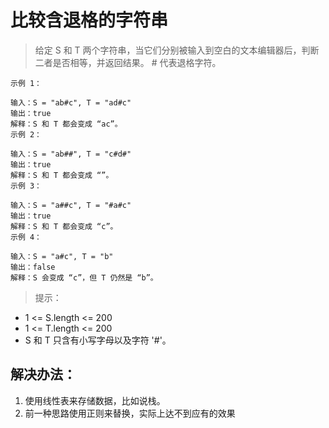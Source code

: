 # 比较含退格的字符串

> 给定 S 和 T 两个字符串，当它们分别被输入到空白的文本编辑器后，判断二者是否相等，并返回结果。 # 代表退格字符。

```
示例 1：

输入：S = "ab#c", T = "ad#c"
输出：true
解释：S 和 T 都会变成 “ac”。
示例 2：

输入：S = "ab##", T = "c#d#"
输出：true
解释：S 和 T 都会变成 “”。
示例 3：

输入：S = "a##c", T = "#a#c"
输出：true
解释：S 和 T 都会变成 “c”。
示例 4：

输入：S = "a#c", T = "b"
输出：false
解释：S 会变成 “c”，但 T 仍然是 “b”。
```

> 提示：

- 1 <= S.length <= 200
- 1 <= T.length <= 200
- S 和 T 只含有小写字母以及字符 '#'。

## 解决办法：
1. 使用线性表来存储数据，比如说栈。
2. 前一种思路使用正则来替换，实际上达不到应有的效果
